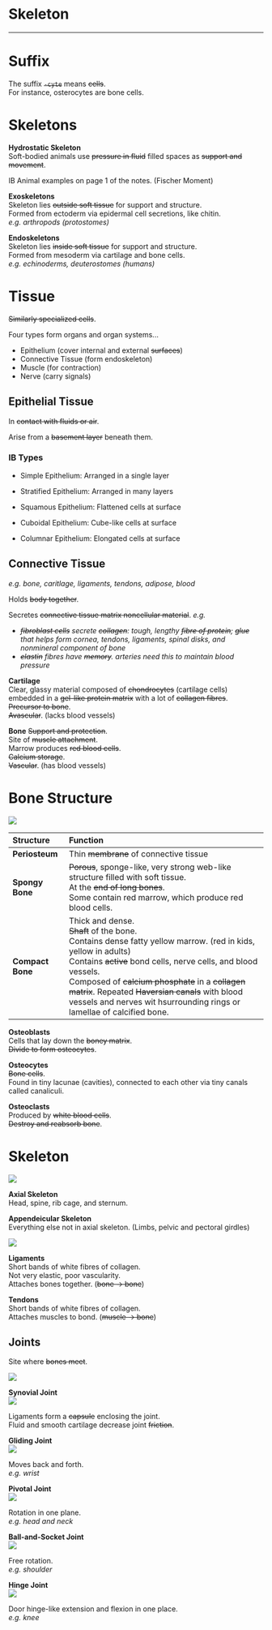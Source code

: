 # Skeleton

---

# Suffix

The suffix ~~`-cyte`~~ means ~~cells~~.  
For instance, osterocytes are bone cells.

# Skeletons

**Hydrostatic Skeleton**  
Soft-bodied animals use ~~pressure in fluid~~ filled spaces as ~~support and movement~~.

<span id="ib">IB</span> Animal examples on page 1 of the notes. (Fischer Moment)

**Exoskeletons**  
Skeleton lies ~~outside soft tissue~~ for support and structure.  
Formed from ectoderm via epidermal cell secretions, like chitin.  
*e.g. arthropods (protostomes)*

**Endoskeletons**  
Skeleton lies ~~inside soft tissue~~ for support and structure.  
Formed from mesoderm via cartilage and bone cells.  
*e.g. echinoderms, deuterostomes (humans)*

# Tissue

~~Similarly specialized cells~~.

Four types form organs and organ systems...
* Epithelium (cover internal and external ~~surfaces~~)
* Connective Tissue (form endoskeleton)
* Muscle (for contraction)
* Nerve (carry signals)

## Epithelial Tissue

In ~~contact with fluids or air~~.

Arise from a ~~basement layer~~ beneath them.

### <span id="ib">IB</span> Types

* Simple Epithelium: Arranged in a single layer
* Stratified Epithelium: Arranged in many layers

* Squamous Epithelium: Flattened cells at surface
* Cuboidal Epithelium: Cube-like cells at surface
* Columnar Epithelium: Elongated cells at surface

## Connective Tissue
*e.g. bone, caritlage, ligaments, tendons, adipose, blood*

Holds ~~body together~~.

Secretes ~~connective tissue matrix noncellular material~~. 
*e.g.*
* *~~fibroblast cells~~ secrete ~~collagen~~: tough, lengthy ~~fibre of protein~~; ~~glue~~ that helps form cornea, tendons, ligaments, spinal disks, and nonmineral component of bone*
* *~~elastin~~ fibres have ~~memory~~. arteries need this to maintain blood pressure*

**Cartilage**  
Clear, glassy material composed of ~~chondrocytes~~ (cartilage cells) embedded in a ~~gel-like protein matrix~~ with a lot of ~~collagen fibres~~.  
~~Precursor to bone~~.  
~~Avascular~~. (lacks blood vessels)

**Bone**
~~Support and protection~~.  
Site of ~~muscle attachment~~.  
Marrow produces ~~red blood cells~~.  
~~Calcium storage~~.  
~~Vascular~~. (has blood vessels)

# Bone Structure

![](images/unit6/bone.jpg)

| Structure | Function |
| :-------- | :------- |
| **Periosteum** | Thin ~~membrane~~ of connective tissue |
| **Spongy Bone** | ~~Porous~~, sponge-like, very strong web-like structure filled with soft tissue.<br>At the ~~end of long bones~~.<br>Some contain red marrow, which produce red blood cells. |
| **Compact Bone** | Thick and dense.<br>~~Shaft~~ of the bone.<br>Contains dense fatty yellow marrow. (red in kids, yellow in adults)<br>Contains ~~active~~ bond cells, nerve cells, and blood vessels.<br>Composed of ~~calcium phosphate~~ in a ~~collagen matrix~~. Repeated ~~Haversian canals~~ with blood vessels and nerves wit hsurrounding rings or lamellae of calcified bone. |

**Osteoblasts**  
Cells that lay down the ~~boney matrix~~.  
~~Divide to form osteocytes~~.

**Osteocytes**  
~~Bone cells~~.  
Found in tiny lacunae (cavities), connected to each other via tiny canals called canaliculi.

**Osteoclasts**  
Produced by ~~white blood cells~~.  
~~Destroy and reabsorb bone~~.

# Skeleton

![](images/unit6/skeletons.jpg)

**Axial Skeleton**  
Head, spine, rib cage, and sternum.

**Appendeicular Skeleton**  
Everything else not in axial skeleton. (Limbs, pelvic and pectoral girdles)

![](images/unit6/ligten.jpg)

**Ligaments**  
Short bands of white fibres of collagen.  
Not very elastic, poor vascularity.  
Attaches bones together. (~~bone -> bone~~)

**Tendons**  
Short bands of white fibres of collagen.  
Attaches muscles to bond. (~~muscle -> bone~~)

## Joints

Site where ~~bones meet~~.

![](images/unit6/joints.jpg)

**Synovial Joint**  
![](images/unit6/synovial.jpg)

Ligaments form a ~~capsule~~ enclosing the joint.  
Fluid and smooth cartilage decrease joint ~~friction~~.

**Gliding Joint**  
![](images/unit6/gliding.jpg)

Moves back and forth.  
*e.g. wrist*

**Pivotal Joint**  
![](images/unit6/pivotal.jpg)

Rotation in one plane.  
*e.g. head and neck*

**Ball-and-Socket Joint**  
![](images/unit6/ballsocket.jpg)

Free rotation.  
*e.g. shoulder*

**Hinge Joint**  
![](images/unit6/hinge.jpg)

Door hinge-like extension and flexion in one place.  
*e.g. knee*
